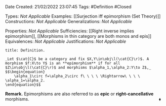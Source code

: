 <br />
<br />

Date Created: 21/02/2022 23:07:45
Tags: #Definition #Closed 

Types: _Not Applicable_
Examples: [[Surjection iff epimorphism (Set Theory)]]
Constructions: _Not Applicable_
Generalizations: _Not Applicable_

Properties: _Not Applicable_
Sufficiencies: [[Right inverse implies epimorphism]], [[Morphisms in thin category are both monos and epis]]
Equivalences: _Not Applicable_
Justifications: _Not Applicable_

``` ad-Definition
title: Definition.

_Let $\cat{C}$ be a category and fix $X,Y\in\obj\l(\cat{C}\r)$. A morphism $f:X\to Y$ is an **epimorphism** if for all $Z\in\obj\l(\cat{C}\r)$ and morphisms $\alpha_1,\alpha_2:Y\to Z$,_
$$\begin{equation}
    \alpha_1\circ f=\alpha_2\circ f\ \ \ \ \Rightarrow\ \ \ \ \alpha_1=\alpha_2.
\end{equation}$$

```

**Remark.** Epimorphisms are also referred to as **epic** or **right-cancellative** morphisms.<span style="float:right;">$\blacklozenge$</span>
